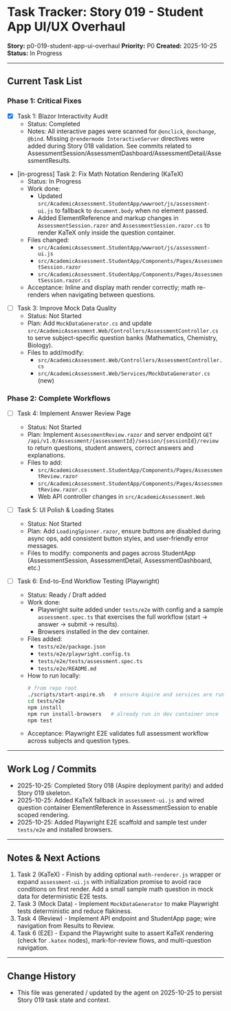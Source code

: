 # Task Tracker: Story 019 - Student App UI/UX Overhaul

**Story:** p0-019-student-app-ui-overhaul
**Priority:** P0
**Created:** 2025-10-25
**Status:** In Progress

---

## Current Task List

### Phase 1: Critical Fixes

- [x] Task 1: Blazor Interactivity Audit
  - Status: Completed
  - Notes: All interactive pages were scanned for `@onclick`, `@onchange`, `@bind`. Missing `@rendermode InteractiveServer` directives were added during Story 018 validation. See commits related to AssessmentSession/AssessmentDashboard/AssessmentDetail/AssessmentResults.

- [in-progress] Task 2: Fix Math Notation Rendering (KaTeX)
  - Status: In Progress
  - Work done:
    - Updated `src/AcademicAssessment.StudentApp/wwwroot/js/assessment-ui.js` to fallback to `document.body` when no element passed.
    - Added ElementReference and markup changes in `AssessmentSession.razor` and `AssessmentSession.razor.cs` to render KaTeX only inside the question container.
  - Files changed:
    - `src/AcademicAssessment.StudentApp/wwwroot/js/assessment-ui.js`
    - `src/AcademicAssessment.StudentApp/Components/Pages/AssessmentSession.razor`
    - `src/AcademicAssessment.StudentApp/Components/Pages/AssessmentSession.razor.cs`
  - Acceptance: Inline and display math render correctly; math re-renders when navigating between questions.

- [ ] Task 3: Improve Mock Data Quality
  - Status: Not Started
  - Plan: Add `MockDataGenerator.cs` and update `src/AcademicAssessment.Web/Controllers/AssessmentController.cs` to serve subject-specific question banks (Mathematics, Chemistry, Biology).
  - Files to add/modify:
    - `src/AcademicAssessment.Web/Controllers/AssessmentController.cs`
    - `src/AcademicAssessment.Web/Services/MockDataGenerator.cs` (new)

### Phase 2: Complete Workflows

- [ ] Task 4: Implement Answer Review Page
  - Status: Not Started
  - Plan: Implement `AssessmentReview.razor` and server endpoint `GET /api/v1.0/Assessment/{assessmentId}/session/{sessionId}/review` to return questions, student answers, correct answers and explanations.
  - Files to add:
    - `src/AcademicAssessment.StudentApp/Components/Pages/AssessmentReview.razor`
    - `src/AcademicAssessment.StudentApp/Components/Pages/AssessmentReview.razor.cs`
    - Web API controller changes in `src/AcademicAssessment.Web`

- [ ] Task 5: UI Polish & Loading States
  - Status: Not Started
  - Plan: Add `LoadingSpinner.razor`, ensure buttons are disabled during async ops, add consistent button styles, and user-friendly error messages.
  - Files to modify: components and pages across StudentApp (AssessmentSession, AssessmentDetail, AssessmentDashboard, etc.)

- [ ] Task 6: End-to-End Workflow Testing (Playwright)
  - Status: Ready / Draft added
  - Work done:
    - Playwright suite added under `tests/e2e` with config and a sample `assessment.spec.ts` that exercises the full workflow (start → answer → submit → results).
    - Browsers installed in the dev container.
  - Files added:
    - `tests/e2e/package.json`
    - `tests/e2e/playwright.config.ts`
    - `tests/e2e/tests/assessment.spec.ts`
    - `tests/e2e/README.md`
  - How to run locally:
    ```bash
    # from repo root
    ./scripts/start-aspire.sh   # ensure Aspire and services are running
    cd tests/e2e
    npm install
    npm run install-browsers   # already run in dev container once
    npm test
    ```
  - Acceptance: Playwright E2E validates full assessment workflow across subjects and question types.

---

## Work Log / Commits

- 2025-10-25: Completed Story 018 (Aspire deployment parity) and added Story 019 skeleton.
- 2025-10-25: Added KaTeX fallback in `assessment-ui.js` and wired question container ElementReference in AssessmentSession to enable scoped rendering.
- 2025-10-25: Added Playwright E2E scaffold and sample test under `tests/e2e` and installed browsers.

---

## Notes & Next Actions

1. Task 2 (KaTeX) - Finish by adding optional `math-renderer.js` wrapper or expand `assessment-ui.js` with initialization promise to avoid race conditions on first render. Add a small sample math question in mock data for deterministic E2E tests.
2. Task 3 (Mock Data) - Implement `MockDataGenerator` to make Playwright tests deterministic and reduce flakiness.
3. Task 4 (Review) - Implement API endpoint and StudentApp page; wire navigation from Results to Review.
4. Task 6 (E2E) - Expand the Playwright suite to assert KaTeX rendering (check for `.katex` nodes), mark-for-review flows, and multi-question navigation.

---

## Change History

- This file was generated / updated by the agent on 2025-10-25 to persist Story 019 task state and context.


